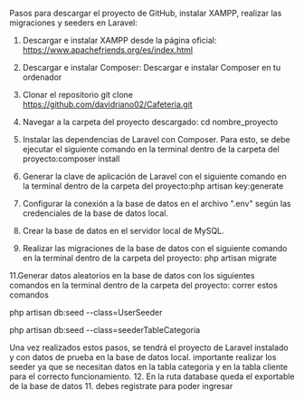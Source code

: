 Pasos para descargar el proyecto de GitHub, instalar XAMPP, realizar las migraciones y seeders en Laravel:

1. Descargar e instalar XAMPP desde la página oficial: https://www.apachefriends.org/es/index.html



3. Descargar e instalar Composer: Descargar e instalar Composer en tu ordenador
4.  Clonar el repositorio  git clone https://github.com/davidriano02/Cafeteria.git
5. Navegar a la carpeta del proyecto descargado: cd nombre_proyecto
5. Instalar las dependencias de Laravel con Composer. Para esto, se debe ejecutar el siguiente comando en    la    terminal dentro de la carpeta del proyecto:composer install
6. Generar la clave de aplicación de Laravel con el siguiente comando en la terminal dentro de la carpeta del proyecto:php artisan key:generate
8. Configurar la conexión a la base de datos en el archivo ".env" según las credenciales de la base de datos local.

9. Crear la base de datos en el servidor local de MySQL.

10. Realizar las migraciones de la base de datos con el siguiente comando en la terminal dentro de la carpeta del proyecto: php artisan migrate

11.Generar datos aleatorios en la base de datos con los siguientes comandos en la terminal dentro de la carpeta del proyecto:
correr estos comandos 

php artisan db:seed --class=UserSeeder

php artisan db:seed --class=seederTableCategoria

Una vez realizados estos pasos, se tendrá el proyecto de Laravel instalado y con datos de prueba en la base de datos local. importante realizar los seeder  ya que se necesitan datos en la tabla categoria y en la tabla cliente para el correcto funcionamiento.
12. En la ruta database queda el exportable de la base de datos 
11. debes registrate para poder ingresar  
